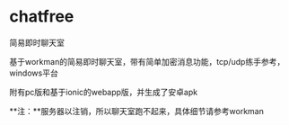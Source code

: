 # chatfree
简易即时聊天室

基于workman的简易即时聊天室，带有简单加密消息功能，tcp/udp练手参考，windows平台

附有pc版和基于ionic的webapp版，并生成了安卓apk

**注：**服务器以注销，所以聊天室跑不起来，具体细节请参考workman
